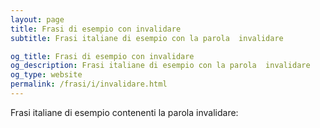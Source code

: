 ```yaml
---
layout: page
title: Frasi di esempio con invalidare 
subtitle: Frasi italiane di esempio con la parola  invalidare

og_title: Frasi di esempio con invalidare 
og_description: Frasi italiane di esempio con la parola  invalidare
og_type: website
permalink: /frasi/i/invalidare.html
---
```


Frasi italiane di esempio contenenti la parola invalidare:


